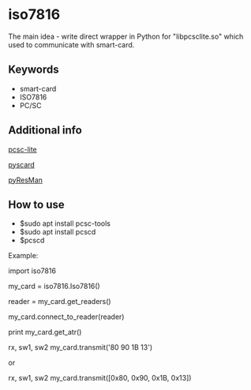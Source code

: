# iso7816

The main idea - write direct wrapper in Python for "libpcsclite.so" which used to communicate with smart-card.

## Keywords
* smart-card
* ISO7816
* PC/SC

## Additional info
[pcsc-lite](https://pcsclite.apdu.fr/api/index.html)

[pyscard](https://github.com/LudovicRousseau/pyscard)

[pyResMan](https://github.com/JavaCardOS/pyResMan)

## How to use
* $sudo apt install pcsc-tools
* $sudo apt install pcscd
* $pcscd

Example:

import iso7816

my_card = iso7816.Iso7816()

reader = my_card.get_readers()

my_card.connect_to_reader(reader)

print my_card.get_atr()

rx, sw1, sw2 my_card.transmit('80 90 1B 13')

or

rx, sw1, sw2 my_card.transmit([0x80, 0x90, 0x1B, 0x13])

